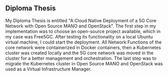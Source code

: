 ## Diploma Thesis

My Diploma Thesis is entitled "A Cloud Native Deployment of a 5G Core Network with Open Source MANO and
OpenStack". The first step in my implementation was to choose an open-source project available, which in my
case was Free5GC. After testing its functionality on a local Ubuntu virtual machine, I could start the deployment.
All Network Functions of the core network were containerized in Docker containers, then a Kubernetes cluster
was created locally and the 5G core network was moved in the cluster for a better management and
orchestration. The last step was to migrate the Kubernetes cluster in Open Source MANO and OpenStack was
used as a Virtual Infrastructure Manager.
